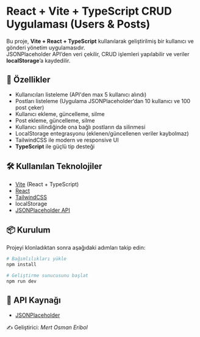 # React + Vite + TypeScript CRUD Uygulaması (Users & Posts)

Bu proje, **Vite + React + TypeScript** kullanılarak geliştirilmiş bir kullanıcı ve gönderi yönetim uygulamasıdır.  
JSONPlaceholder API’den veri çekilir, CRUD işlemleri yapılabilir ve veriler **localStorage**’a kaydedilir.

## 🚀 Özellikler
- Kullanıcıları listeleme (API'den max 5 kullanıcı alındı)
- Postları listeleme (Uygulama JSONPlaceholder’dan 10 kullanıcı ve 100 post çeker)
- Kullanıcı ekleme, güncelleme, silme
- Post ekleme, güncelleme, silme
- Kullanıcı silindiğinde ona bağlı postların da silinmesi
- LocalStorage entegrasyonu (eklenen/güncellenen veriler kaybolmaz)
- TailwindCSS ile modern ve responsive UI
- **TypeScript** ile güçlü tip desteği

## 🛠 Kullanılan Teknolojiler
- [Vite](https://vitejs.dev/) (React + TypeScript)
- [React](https://react.dev/)
- [TailwindCSS](https://tailwindcss.com/)
- localStorage
- [JSONPlaceholder API](https://jsonplaceholder.typicode.com)

## 📦 Kurulum
Projeyi klonladıktan sonra aşağıdaki adımları takip edin:

```bash
# Bağımlılıkları yükle
npm install

# Geliştirme sunucusunu başlat
npm run dev
```

## 🔗 API Kaynağı
- [JSONPlaceholder](https://jsonplaceholder.typicode.com)



✍️ Geliştirici: *Mert Osman Eribol*
